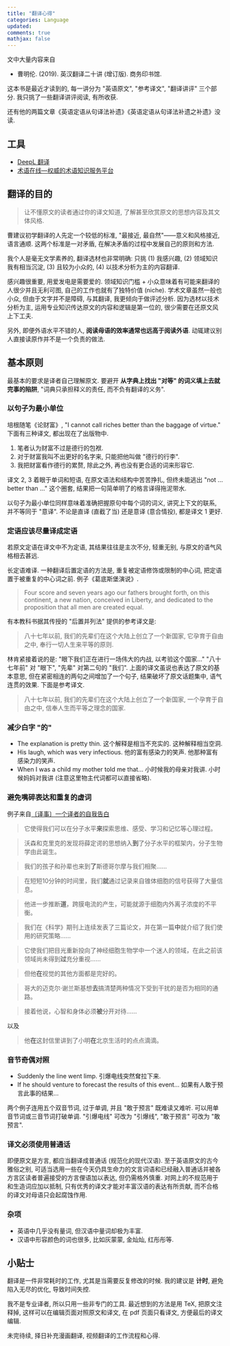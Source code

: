 ```yaml
---
title: "翻译心得"
categories: Language
updated: 
comments: true
mathjax: false
---
```


文中大量内容来自

- 曹明伦. (2019). 英汉翻译二十讲 (增订版). 商务印书馆.

这本书是最近才读到的, 每一讲分为 "英语原文", "参考译文", "翻译讲评" 三个部分. 我只挑了一些翻译讲评阅读, 有所收获.

<!-- more -->

还有他的两篇文章《英语定语从句译法补遗》《英语定语从句译法补遗之补遗》没读.

## 工具

- [DeepL 翻译](https://www.deepl.com/translator)
- [术语在线—权威的术语知识服务平台](https://www.termonline.cn/)

## 翻译的目的

> 让不懂原文的读者通过你的译文知道, 了解甚至欣赏原文的思想内容及其文体风格. 

曹建议初学翻译的人先定一个较低的标准, "最接近, 最自然"——意义和风格接近, 语言通顺. 这两个标准是一对矛盾, 在解决矛盾的过程中发展自己的原则和方法. 

我个人是毫无文学素养的, 翻译选材也非常明确: 只挑 (1) 我感兴趣, (2) 领域知识我有相当沉淀, (3) 且较为小众的, (4) 以技术分析为主的内容翻译. 

感兴趣很重要, 用爱发电是需要爱的. 领域知识门槛 + 小众意味着有可能来翻译的人很少并且无利可图, 自己的工作也就有了独特价值 (niche). 学术文章虽然一般也小众, 但由于文字并不是障碍, 与其翻译, 我更倾向于做评述分析. 因为选材以技术分析为主, 运用专业知识传达原文的内容和逻辑是第一位的, 很少需要在还原文风上下工夫.

另外, 即便外语水平不错的人, **阅读母语的效率通常也远高于阅读外语**. 动辄建议别人直接读原作并不是一个负责的做法.

## 基本原则

最基本的要求是译者自己理解原文. 要避开 **从字典上找出 "对等" 的词义填上去就完事的陷阱**, "词典只承担释义的责任, 而不负有翻译的义务".

### 以句子为最小单位

培根随笔《论财富》, "I cannot call riches better than the baggage of virtue." 下面有三种译文, 都出现在了出版物中.

1. 笔者认为财富不过是德行的包袱.
2. 对于财富我叫不出更好的名字来, 只能把他叫做 "德行的行李".
3. 我把财富看作德行的累赘, 除此之外, 再也没有更合适的词来形容它.

译文 2, 3 着眼于单词和短语, 在原文语法和结构中苦苦挣扎, 但终未能逃出 "not ... better than ..." 这个圈套, 结果把一句简单明了的格言译得拖泥带水.

以句子为最小单位同样意味着准确把握原句中每个词的词义, 讲究上下文的联系, 并不等同于 "意译". 不论是直译 (直截了当) 还是意译 (意合情投), 都是译文 1 更好.

### 定语应该尽量译成定语

若原文定语在译文中不为定语, 其结果往往是主次不分, 轻重无别, 与原文的语气风格相去甚远.

长定语难译. 一种翻译后置定语的方法是, 重复被定语修饰或限制的中心词, 把定语置于被重复的中心词之前. 例子《葛底斯堡演说》.

> Four score and seven years ago our fathers brought forth, on this continent, a new nation, conceived in Liberty, and dedicated to the proposition that all men are created equal.

有本教科书据其传授的 "后置并列法" 提供的参考译文是:

> 八十七年以前, 我们的先辈们在这个大陆上创立了一个新国家, 它孕育于自由之中, 奉行一切人生来平等的原则.

林肯紧接着说的是: "眼下我们正在进行一场伟大的内战, 以考验这个国家..." "八十七年前" 对 "眼下", "先辈" 对第二句的 "我们". 上面的译文虽说也表达了原文的基本意思, 但在紧密相连的两句之间增加了一个句子, 结果破坏了原文话题集中, 语气连贯的效果. 下面是参考译文.

> 八十七年以前, 我们的先辈们在这个大陆上创立了一个新国家, 一个孕育于自由之中, 信奉人生而平等之理念的国家.

### 减少白字 "的"

- The explanation is pretty thin. 这个解释是相当不充实的. 这种解释相当空洞.
- His laugh, which was very infectious. 他的富有感染力的笑声. 他那种富有感染力的笑声.
- When I was a child my mother told me that... 小时候我的母亲对我讲. 小时候妈妈对我讲 (注意这里物主代词都可以直接省略).

### 避免嘴碎表达和重复的虚词

例子来自[〔译事〕一个译者的自我告白](https://mp.weixin.qq.com/s/fS370ZHGs06ONCOAHHLaAg)

> 它使得我们可以在分子水平**来**探索思维、感受、学习和记忆等心理过程。

> 沃森和克里克的发现将薛定谔的思想纳入**到**了分子水平的框架内，分子生物学由此诞生。

> 我们的孩子和孙辈也来到**了**斯德哥尔摩与我们相聚……

> 在短短10分钟的时间里，我们**就**通过记录来自锥体细胞的信号获得了大量信息。

> 他进一步推断**道**，跨膜电流的产生，可能就源于细胞内外离子浓度的不平衡。

> 我们在《科学》期刊上连续发表了三篇论文，并在第一篇**中**就介绍了我们使用的研究策略……

> 它使我们把目光重新投向了神经细胞生物学中一个迷人的领域，在此之前该领域尚未得到**过**充分重视……

> 但他**在**视觉的其他方面都是完好的。

> 哥大的迈克尔·谢兰斯基想**去**搞清楚两种情况下受到干扰的是否为相同的通路。

> 接着他说，心智和身体必须**被**分开对待……

以及

> 他**在**这封信里讲到了小明**在**北京生活时的点点滴滴。

### 音节奇偶对照

- Suddenly the line went limp. 引爆电线突然耷拉下来.
- If he should venture to forecast the results of this event... 如果有人敢于预言此事的结果...

两个例子连用五个双音节词, 过于单调, 并且 "敢于预言" 既难读又难听. 可以用单音节词或三音节词打破单调. "引爆电线" 可改为 "引爆线", "敢于预言" 可改为 "敢预言".

### 译文必须使用普通话

即便原文是方言, 都应当翻译成普通话 (规范化的现代汉语). 至于英语原文的古今雅俗之别, 可适当选用一些在今天仍具生命力的文言词语和已经融入普通话并被各方言区读者普遍接受的方言俚语加以表达, 但仍需格外慎重. 对网上的不规范用于和生造词应加以抵制, 只有优秀的译文才能对丰富汉语的表达有所贡献, 而不合格的译文对母语只会起腐蚀作用.

### 杂项

- 英语中几乎没有量词, 但汉语中量词却极为丰富.
- 汉语中形容颜色的词也很多, 比如灰蒙蒙, 金灿灿, 红彤彤等.

## 小贴士

翻译是一件非常耗时的工作, 尤其是当需要反复修改的时候. 我的建议是 **计时**, 避免陷入无尽的优化, 导致时间失控.

我不是专业译者, 所以只用一些非专门的工具. 最近想到的方法是用 TeX, 把原文注释掉, 这样可以在编辑页面对照原文和译文, 在 pdf 页面只看译文, 方便最后的译文编辑.

未完待续, 择日补充漫画翻译, 视频翻译的工作流程和心得.